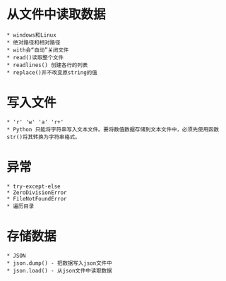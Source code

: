 # 从文件中读取数据
    * windows和Linux
    * 绝对路径和相对路径
    * with会“自动”关闭文件
    * read()读取整个文件
    * readlines() 创建各行的列表
    * replace()并不改变原string的值
  
# 写入文件
    * 'r' 'w' 'a' 'r+'
    * Python 只能将字符串写入文本文件。要将数值数据存储到文本文件中，必须先使用函数str()将其转换为字符串格式。

# 异常
    * try-except-else
    * ZeroDivisionError
    * FileNotFoundError
    * 遍历目录
  
# 存储数据
    * JSON
    * json.dump() - 把数据写入json文件中
    * json.load() - 从json文件中读取数据